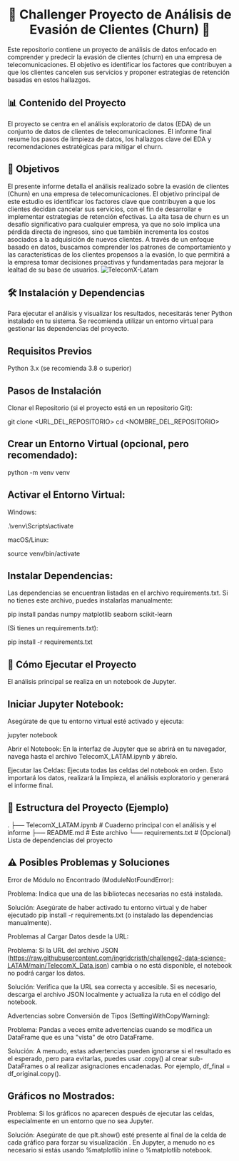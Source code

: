 <h1 align="center">🎁 Challenger Proyecto de Análisis de Evasión de Clientes (Churn) 🎉</h1> 

Este repositorio contiene un proyecto de análisis de datos enfocado en comprender y predecir la evasión de clientes (churn) en una empresa de telecomunicaciones. El objetivo es identificar los factores que contribuyen a que los clientes cancelen sus servicios y proponer estrategias de retención basadas en estos hallazgos.

## 📊 Contenido del Proyecto
El proyecto se centra en el análisis exploratorio de datos (EDA) de un conjunto de datos de clientes de telecomunicaciones. El informe final resume los pasos de limpieza de datos, los hallazgos clave del EDA y recomendaciones estratégicas para mitigar el churn.
## 📌 Objetivos
El presente informe detalla el análisis realizado sobre la evasión de clientes (Churn) en una empresa de telecomunicaciones. El objetivo principal de este estudio es identificar los factores clave que contribuyen a que los clientes decidan cancelar sus servicios, con el fin de desarrollar e implementar estrategias de retención efectivas. La alta tasa de churn es un desafío significativo para cualquier empresa, ya que no solo implica una pérdida directa de ingresos, sino que también incrementa los costos asociados a la adquisición de nuevos clientes. A través de un enfoque basado en datos, buscamos comprender los patrones de comportamiento y las características de los clientes propensos a la evasión, lo que permitirá a la empresa tomar decisiones proactivas y fundamentadas para mejorar la lealtad de su base de usuarios.
![TelecomX-Latam](https://github.com/user-attachments/assets/4ccc17c1-4c37-441a-b3f7-afb9d039c300)

## 🛠️ Instalación y Dependencias
Para ejecutar el análisis y visualizar los resultados, necesitarás tener Python instalado en tu sistema. Se recomienda utilizar un entorno virtual para gestionar las dependencias del proyecto.

## Requisitos Previos
Python 3.x (se recomienda 3.8 o superior)

## Pasos de Instalación
Clonar el Repositorio (si el proyecto está en un repositorio Git):

git clone <URL_DEL_REPOSITORIO>
cd <NOMBRE_DEL_REPOSITORIO>

## Crear un Entorno Virtual (opcional, pero recomendado):

python -m venv venv

## Activar el Entorno Virtual:

Windows:

.\venv\Scripts\activate

macOS/Linux:

source venv/bin/activate

## Instalar Dependencias:
Las dependencias se encuentran listadas en el archivo requirements.txt. Si no tienes este archivo, puedes instalarlas manualmente:

pip install pandas numpy matplotlib seaborn scikit-learn

(Si tienes un requirements.txt):

pip install -r requirements.txt

## 🚀 Cómo Ejecutar el Proyecto
El análisis principal se realiza en un notebook de Jupyter.

## Iniciar Jupyter Notebook:
Asegúrate de que tu entorno virtual esté activado y ejecuta:

jupyter notebook

Abrir el Notebook:
En la interfaz de Jupyter que se abrirá en tu navegador, navega hasta el archivo TelecomX_LATAM.ipynb y ábrelo.

Ejecutar las Celdas:
Ejecuta todas las celdas del notebook en orden. Esto importará los datos, realizará la limpieza, el análisis exploratorio y generará el informe final.

## 📁 Estructura del Proyecto (Ejemplo)
.
├── TelecomX_LATAM.ipynb        # Cuaderno principal con el análisis y el informe
├── README.md                   # Este archivo
└── requirements.txt            # (Opcional) Lista de dependencias del proyecto

## ⚠️ Posibles Problemas y Soluciones
Error de Módulo no Encontrado (ModuleNotFoundError):

Problema: Indica que una de las bibliotecas necesarias no está instalada.

Solución: Asegúrate de haber activado tu entorno virtual y de haber ejecutado pip install -r requirements.txt (o instalado las dependencias manualmente).

Problemas al Cargar Datos desde la URL:

Problema: Si la URL del archivo JSON (https://raw.githubusercontent.com/ingridcristh/challenge2-data-science-LATAM/main/TelecomX_Data.json) cambia o no está disponible, el notebook no podrá cargar los datos.

Solución: Verifica que la URL sea correcta y accesible. Si es necesario, descarga el archivo JSON localmente y actualiza la ruta en el código del notebook.

Advertencias sobre Conversión de Tipos (SettingWithCopyWarning):

Problema: Pandas a veces emite advertencias cuando se modifica un DataFrame que es una "vista" de otro DataFrame.

Solución: A menudo, estas advertencias pueden ignorarse si el resultado es el esperado, pero para evitarlas, puedes usar .copy() al crear sub-DataFrames o al realizar asignaciones encadenadas. Por ejemplo, df_final = df_original.copy().

## Gráficos no Mostrados:

Problema: Si los gráficos no aparecen después de ejecutar las celdas, especialmente en un entorno que no sea Jupyter.

Solución: Asegúrate de que plt.show() esté presente al final de la celda de cada gráfico para forzar su visualización
. En Jupyter, a menudo no es necesario si estás usando %matplotlib inline o %matplotlib notebook.
